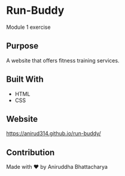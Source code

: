 # Run-Buddy
Module 1 exercise

## Purpose
A website that offers fitness training services.

## Built With
* HTML
* CSS

## Website
https://anirud314.github.io/run-buddy/

## Contribution
Made with ❤️ by Aniruddha Bhattacharya
